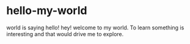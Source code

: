 # hello-my-world
world is saying hello!
hey! welcome to my world. To learn something is interesting and that would drive me to explore. 
